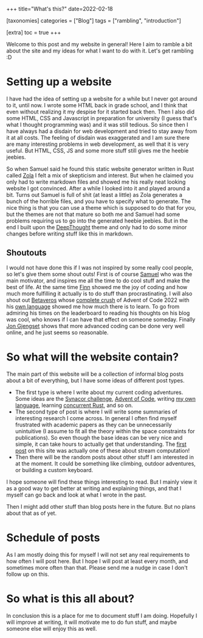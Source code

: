 +++
title="What's this?"
date=2022-02-18

[taxonomies]
categories = ["Blog"]
tags = ["rambling", "introduction"]

[extra]
toc = true
+++

Welcome to this post and my website in general! Here I aim to ramble a bit about the site and my ideas for what I want to do with it. Let's get rambling :D

# Setting up a website

I have had the idea of setting up a website for a while but I never got around to it, until now. I wrote some HTML back in grade school, and I think that even without realizing it my despise for it started back then. Then I also did some HTML, CSS and Javascript in preparation for university (I guess that's what I thought programming was) and it was still tedious. So since then I have always had a disdain for web development and tried to stay away from it at all costs. The feeling of disdain was exaggerated and I am sure there are many interesting problems in web development, as well that it is very useful. But HTML, CSS, JS and some more stuff still gives me the heebie jeebies.

So when Samuel said he found this static website generator written in Rust called [Zola](https://www.getzola.org/) I felt a mix of skepticism and interest. But when he claimed you only had to write markdown files and showed me his really neat looking website I got convinced. After a while I looked into it and played around a bit. Turns out Samuel is full of shit (at least a little) as Zola generates a bunch of the horrible files, and you have to specify what to generate. The nice thing is that you can use a theme which is supposed to do that for you, but the themes are not that mature so both me and Samuel had some problems requiring us to go into the generated heebie jeebies. But in the end I built upon the [DeepThought](https://github.com/RatanShreshtha/DeepThought) theme and only had to do some minor changes before writing stuff like this in markdown.

## Shoutouts

I would not have done this if I was not inspired by some really cool people, so let's give them some shout outs! First is of course [Samuel](https://www.linkedin.com/in/samuel-selleck-027a41150/) who was the main motivator, and inspires me all the time to do cool stuff and make the best of life. At the same time [Finn](https://www.linkedin.com/in/finnplum) showed me the joy of coding and how much more fulfilling it actually is to do stuff than procrastinating. I will also shout out [Betaveros](https://beta.vero.site/) whose [complete crush](https://adventofcode.com/2022/leaderboard) of Advent of Code 2022 with his [own language](https://github.com/betaveros/noulith) showed me how much there is to learn. To go from admiring his times on the leaderboard to reading his thoughts on his blog was cool, who knows if I can have that effect on someone someday. Finally [Jon Gjengset](https://www.youtube.com/@jonhoo) shows that more advanced coding can be done very well online, and he just seems so reasonable.

# So what will the website contain?

The main part of this website will be a collection of informal blog posts about a bit of everything,  but I have some ideas of different post types. 
* The first type is where I write about my current coding adventures. Some ideas are the [Synacor challenge](https://challenge.synacor.com/), [Advent of Code](https://adventofcode.com/), writing [my own language](https://github.com/ka7801vo/Zote), learning [concurrent Rust](https://www.youtube.com/watch?v=fvcbyCYdR10), and so on.
* The second type of post is where I will write some summaries of interesting research I come across. In general I often find myself frustrated with academic papers as they can be unnecessarily unintuitive (I assume to fit all the theory within the space constraints for publications). So even though the base ideas can be very nice and simple, it can take hours to actually get that understanding. The [first post](../../research/frequencies-in-data-streams) on this site was actually one of these about stream computation!
* Then there will be the random posts about other stuff I am interested in at the moment. It could be something like climbing, outdoor adventures, or building a custom keyboard.

I hope someone will find these things interesting to read. But I mainly view it as a good way to get better at writing and explaining things, and that I myself can go back and look at what I wrote in the past.

Then I might add other stuff than blog posts here in the future. But no plans about that as of yet.

# Schedule of posts

As I am mostly doing this for myself I will not set any real requirements to how often I will post here. But I hope I will post at least every month, and sometimes more often than that. Please send me a nudge in case I don't follow up on this.

# So what is this all about?

In conclusion this is a place for me to document stuff I am doing. Hopefully I will improve at writing, it will motivate me to do fun stuff, and maybe someone else will enjoy this as well.